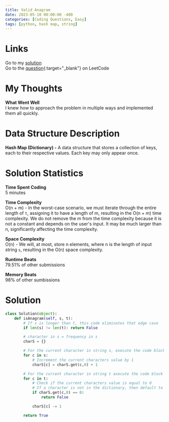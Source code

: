 ```yaml
---
title: Valid Anagram
date: 2023-05-10 00:00:00 -400
categories: [Coding Questions, Easy]
tags: [python, hash map, string]
---
```


# Links

Go to my [solution](#solution)  
Go to the [question](https://leetcode.com/problems/valid-anagram/){:target="\_blank"} on LeetCode

# My Thoughts

**What Went Well**  
I knew how to approach the problem in multiple ways and implemented them all quickly.

# Data Structure Description

**Hash Map (Dictionary) -** A data structure that stores a collection of keys, each to their respective values.
Each key may only appear once.

# Solution Statistics

**Time Spent Coding**  
5 minutes

**Time Complexity**  
O(n + m) - In the worst-case scenario, we must iterate through the entire length of `t`, assigning it to have a length of m, resulting in the O(n + m) time complexity.
We do not remove the m from the time complexity because it is not a constant and depends on the user's input. 
It may be much larger than n, significantly affecting the time complexity.

**Space Complexity**  
O(n) - We will, at most, store n elements, where n is the length of input string `s`, resulting in the O(n) space complexity.

**Runtime Beats**  
79.51% of other submissions

**Memory Beats**  
98% of other sumbissions

# Solution

```python
class Solution(object):
    def isAnagram(self, s, t):
        # If s is longer than t, this code eliminates that edge case
        if len(s) != len(t): return False

        # character in s = frequency in s
        charS = {}

        # For the current character in string s, execute the code block
        for c in s:
            # Increment the current characters value by 1
            charS[c] = charS.get(c,0) + 1

        # For the current character in string t execute the code block
        for c in t:
            # Check if the current characters value is equal to 0
            # If a character is not in the dictionary, then default to 0
            if charS.get(c,0) == 0:
                return False

            charS[c] -= 1

        return True
```
